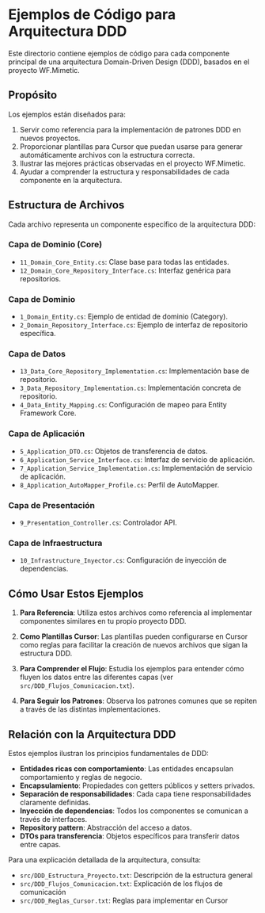 # Ejemplos de Código para Arquitectura DDD

Este directorio contiene ejemplos de código para cada componente principal de una arquitectura Domain-Driven Design (DDD), basados en el proyecto WF.Mimetic.

## Propósito

Los ejemplos están diseñados para:

1. Servir como referencia para la implementación de patrones DDD en nuevos proyectos.
2. Proporcionar plantillas para Cursor que puedan usarse para generar automáticamente archivos con la estructura correcta.
3. Ilustrar las mejores prácticas observadas en el proyecto WF.Mimetic.
4. Ayudar a comprender la estructura y responsabilidades de cada componente en la arquitectura.

## Estructura de Archivos

Cada archivo representa un componente específico de la arquitectura DDD:

### Capa de Dominio (Core)

- `11_Domain_Core_Entity.cs`: Clase base para todas las entidades.
- `12_Domain_Core_Repository_Interface.cs`: Interfaz genérica para repositorios.

### Capa de Dominio

- `1_Domain_Entity.cs`: Ejemplo de entidad de dominio (Category).
- `2_Domain_Repository_Interface.cs`: Ejemplo de interfaz de repositorio específica.

### Capa de Datos

- `13_Data_Core_Repository_Implementation.cs`: Implementación base de repositorio.
- `3_Data_Repository_Implementation.cs`: Implementación concreta de repositorio.
- `4_Data_Entity_Mapping.cs`: Configuración de mapeo para Entity Framework Core.

### Capa de Aplicación

- `5_Application_DTO.cs`: Objetos de transferencia de datos.
- `6_Application_Service_Interface.cs`: Interfaz de servicio de aplicación.
- `7_Application_Service_Implementation.cs`: Implementación de servicio de aplicación.
- `8_Application_AutoMapper_Profile.cs`: Perfil de AutoMapper.

### Capa de Presentación

- `9_Presentation_Controller.cs`: Controlador API.

### Capa de Infraestructura

- `10_Infrastructure_Inyector.cs`: Configuración de inyección de dependencias.

## Cómo Usar Estos Ejemplos

1. **Para Referencia**: Utiliza estos archivos como referencia al implementar componentes similares en tu propio proyecto DDD.

2. **Como Plantillas Cursor**: Las plantillas pueden configurarse en Cursor como reglas para facilitar la creación de nuevos archivos que sigan la estructura DDD.

3. **Para Comprender el Flujo**: Estudia los ejemplos para entender cómo fluyen los datos entre las diferentes capas (ver `src/DDD_Flujos_Comunicacion.txt`).

4. **Para Seguir los Patrones**: Observa los patrones comunes que se repiten a través de las distintas implementaciones.

## Relación con la Arquitectura DDD

Estos ejemplos ilustran los principios fundamentales de DDD:

- **Entidades ricas con comportamiento**: Las entidades encapsulan comportamiento y reglas de negocio.
- **Encapsulamiento**: Propiedades con getters públicos y setters privados.
- **Separación de responsabilidades**: Cada capa tiene responsabilidades claramente definidas.
- **Inyección de dependencias**: Todos los componentes se comunican a través de interfaces.
- **Repository pattern**: Abstracción del acceso a datos.
- **DTOs para transferencia**: Objetos específicos para transferir datos entre capas.

Para una explicación detallada de la arquitectura, consulta:

- `src/DDD_Estructura_Proyecto.txt`: Descripción de la estructura general
- `src/DDD_Flujos_Comunicacion.txt`: Explicación de los flujos de comunicación
- `src/DDD_Reglas_Cursor.txt`: Reglas para implementar en Cursor
